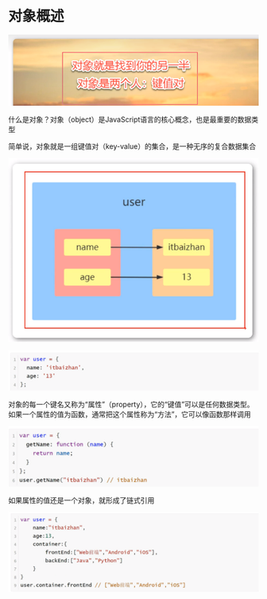 <h1>对象概述</h1>

![Alt text](image.png)

什么是对象？对象（object）是JavaScript语言的核心概念，也是最重要的数据类型

简单说，对象就是一组键值对（key-value）的集合，是一种无序的复合数据集合

![Alt text](image-1.png)

![Alt text](image-2.png)

对象的每一个键名又称为“属性”（property），它的“键值”可以是任何数据类型。如果一个属性的值为函数，通常把这个属性称为“方法”，它可以像函数那样调用

![Alt text](image-3.png)

如果属性的值还是一个对象，就形成了链式引用

![](image-4.png)